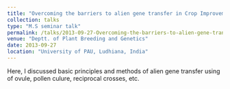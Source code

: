 ```yaml
---
title: "Overcoming the barriers to alien gene transfer in Crop Improvement"
collection: talks
type: "M.S seminar talk"
permalink: /talks/2013-09-27-Overcoming-the-barriers-to-alien-gene-transfer-in-Crop-Improvement
venue: "Deptt. of Plant Breeding and Genetics"
date: 2013-09-27
location: "University of PAU, Ludhiana, India"
---
```


Here, I discussed basic principles and methods of alien gene transfer using of ovule, pollen culure, reciprocal crosses, etc.
